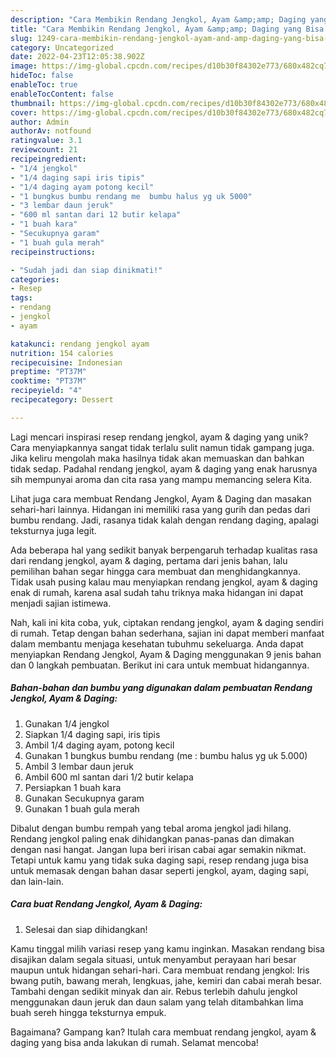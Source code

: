 ```yaml
---
description: "Cara Membikin Rendang Jengkol, Ayam &amp;amp; Daging yang Bisa Manjain Lidah"
title: "Cara Membikin Rendang Jengkol, Ayam &amp;amp; Daging yang Bisa Manjain Lidah"
slug: 1249-cara-membikin-rendang-jengkol-ayam-and-amp-daging-yang-bisa-manjain-lidah
category: Uncategorized
date: 2022-04-23T12:05:38.902Z
image: https://img-global.cpcdn.com/recipes/d10b30f84302e773/680x482cq70/rendang-jengkol-ayam-daging-foto-resep-utama.jpg
hideToc: false
enableToc: true
enableTocContent: false
thumbnail: https://img-global.cpcdn.com/recipes/d10b30f84302e773/680x482cq70/rendang-jengkol-ayam-daging-foto-resep-utama.jpg
cover: https://img-global.cpcdn.com/recipes/d10b30f84302e773/680x482cq70/rendang-jengkol-ayam-daging-foto-resep-utama.jpg
author: Admin
authorAv: notfound
ratingvalue: 3.1
reviewcount: 21
recipeingredient:
- "1/4 jengkol"
- "1/4 daging sapi iris tipis"
- "1/4 daging ayam potong kecil"
- "1 bungkus bumbu rendang me  bumbu halus yg uk 5000"
- "3 lembar daun jeruk"
- "600 ml santan dari 12 butir kelapa"
- "1 buah kara"
- "Secukupnya garam"
- "1 buah gula merah"
recipeinstructions:

- "Sudah jadi dan siap dinikmati!"
categories:
- Resep
tags:
- rendang
- jengkol
- ayam

katakunci: rendang jengkol ayam 
nutrition: 154 calories
recipecuisine: Indonesian
preptime: "PT37M"
cooktime: "PT37M"
recipeyield: "4"
recipecategory: Dessert

---
```





Lagi mencari inspirasi resep rendang jengkol, ayam &amp; daging yang unik? Cara menyiapkannya sangat tidak terlalu sulit namun tidak gampang juga. Jika keliru mengolah maka hasilnya tidak akan memuaskan dan bahkan tidak sedap. Padahal rendang jengkol, ayam &amp; daging yang enak harusnya sih mempunyai aroma dan cita rasa yang mampu memancing selera Kita.





Lihat juga cara membuat Rendang Jengkol, Ayam &amp; Daging dan masakan sehari-hari lainnya. Hidangan ini memiliki rasa yang gurih dan pedas dari bumbu rendang. Jadi, rasanya tidak kalah dengan rendang daging, apalagi teksturnya juga legit.

Ada beberapa hal yang sedikit banyak berpengaruh terhadap kualitas rasa dari rendang jengkol, ayam &amp; daging, pertama dari jenis bahan, lalu pemilihan bahan segar hingga cara membuat dan menghidangkannya. Tidak usah pusing kalau mau menyiapkan rendang jengkol, ayam &amp; daging enak di rumah, karena asal sudah tahu triknya maka hidangan ini dapat menjadi sajian istimewa.






Nah, kali ini kita coba, yuk, ciptakan rendang jengkol, ayam &amp; daging sendiri di rumah. Tetap dengan bahan sederhana, sajian ini dapat memberi manfaat dalam membantu menjaga kesehatan tubuhmu sekeluarga. Anda dapat menyiapkan Rendang Jengkol, Ayam &amp; Daging menggunakan 9 jenis bahan dan 0 langkah pembuatan. Berikut ini cara untuk membuat hidangannya.

<!--inarticleads1-->

##### Bahan-bahan dan bumbu yang digunakan dalam pembuatan Rendang Jengkol, Ayam &amp; Daging:

1. Gunakan 1/4 jengkol
1. Siapkan 1/4 daging sapi, iris tipis
1. Ambil 1/4 daging ayam, potong kecil
1. Gunakan 1 bungkus bumbu rendang (me : bumbu halus yg uk 5.000)
1. Ambil 3 lembar daun jeruk
1. Ambil 600 ml santan dari 1/2 butir kelapa
1. Persiapkan 1 buah kara
1. Gunakan Secukupnya garam
1. Gunakan 1 buah gula merah


Dibalut dengan bumbu rempah yang tebal aroma jengkol jadi hilang. Rendang jengkol paling enak dihidangkan panas-panas dan dimakan dengan nasi hangat. Jangan lupa beri irisan cabai agar semakin nikmat. Tetapi untuk kamu yang tidak suka daging sapi, resep rendang juga bisa untuk memasak dengan bahan dasar seperti jengkol, ayam, daging sapi, dan lain-lain. 

<!--inarticleads2-->

##### Cara buat Rendang Jengkol, Ayam &amp; Daging:


1. Selesai dan siap dihidangkan!

Kamu tinggal milih variasi resep yang kamu inginkan. Masakan rendang bisa disajikan dalam segala situasi, untuk menyambut perayaan hari besar maupun untuk hidangan sehari-hari. Cara membuat rendang jengkol: Iris bwang putih, bawang merah, lengkuas, jahe, kemiri dan cabai merah besar. Tambahi dengan sedikit minyak dan air. Rebus terlebih dahulu jengkol menggunakan daun jeruk dan daun salam yang telah ditambahkan lima buah sereh hingga teksturnya empuk. 

Bagaimana? Gampang kan? Itulah cara membuat rendang jengkol, ayam &amp; daging yang bisa anda lakukan di rumah. Selamat mencoba!
